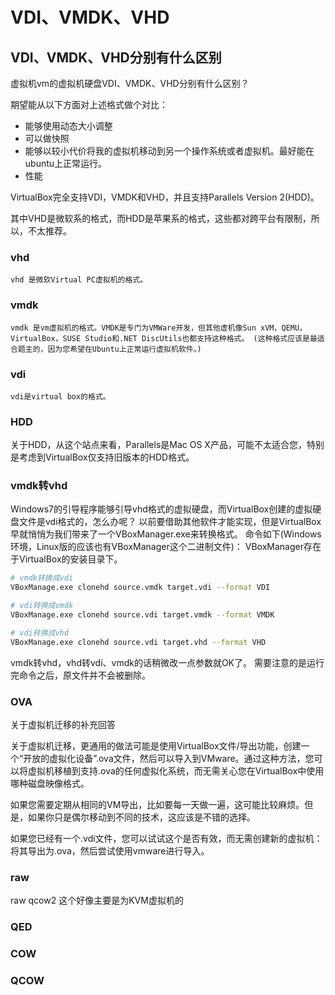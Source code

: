 # VDI、VMDK、VHD
## VDI、VMDK、VHD分别有什么区别
虚拟机vm的虚拟机硬盘VDI、VMDK、VHD分别有什么区别？ 

期望能从以下方面对上述格式做个对比：

- 能够使用动态大小调整
- 可以做快照
- 能够以较小代价将我的虚拟机移动到另一个操作系统或者虚拟机。最好能在ubuntu上正常运行。
- 性能

VirtualBox完全支持VDI，VMDK和VHD，并且支持Parallels Version 2(HDD)。

其中VHD是微软系的格式，而HDD是苹果系的格式，这些都对跨平台有限制，所以，不太推荐。

### vhd
    vhd 是微软Virtual PC虚拟机的格式。

### vmdk
    vmdk 是vm虚拟机的格式。VMDK是专门为VMWare开发，但其他虚机像Sun xVM，QEMU，VirtualBox，SUSE Studio和.NET DiscUtils也都支持这种格式。 (这种格式应该是最适合题主的，因为您希望在Ubuntu上正常运行虚拟机软件。)
### vdi
    vdi是virtual box的格式。

### HDD
关于HDD，从这个站点来看，Parallels是Mac OS X产品，可能不太适合您，特别是考虑到VirtualBox仅支持旧版本的HDD格式。 


### vmdk转vhd
Windows7的引导程序能够引导vhd格式的虚拟硬盘，而VirtualBox创建的虚拟硬盘文件是vdi格式的，怎么办呢？
以前要借助其他软件才能实现，但是VirtualBox早就悄悄为我们带来了一个VBoxManager.exe来转换格式。
命令如下(Windows环境，Linux版的应该也有VBoxManager这个二进制文件)：
VBoxManager存在于VirtualBox的安装目录下。

``` bash
# vmdk转换成vdi
VBoxManage.exe clonehd source.vmdk target.vdi --format VDI 

# vdi转换成vmdk
VBoxManage.exe clonehd source.vdi target.vmdk --format VMDK 

# vdi转换成vhd
VBoxManage.exe clonehd source.vdi target.vhd --format VHD 
```


vmdk转vhd，vhd转vdi、vmdk的话稍微改一点参数就OK了。
需要注意的是运行完命令之后，原文件并不会被删除。


### OVA
关于虚拟机迁移的补充回答

关于虚拟机迁移，更通用的做法可能是使用VirtualBox文件/导出功能，创建一个“开放的虚拟化设备”.ova文件，然后可以导入到VMware。通过这种方法，您可以将虚拟机移植到支持.ova的任何虚拟化系统，而无需关心您在VirtualBox中使用哪种磁盘映像格式。

如果您需要定期从相同的VM导出，比如要每一天做一遍，这可能比较麻烦。但是，如果你只是偶尔移动到不同的技术，这应该是不错的选择。

如果您已经有一个.vdi文件，您可以试试这个是否有效，而无需创建新的虚拟机：将其导出为.ova，然后尝试使用vmware进行导入。

### raw
raw qcow2 这个好像主要是为KVM虚拟机的
### QED
### COW
### QCOW